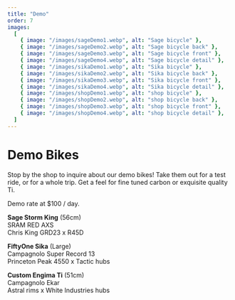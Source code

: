 ```yaml
---
title: "Demo"
order: 7
images:
  [
    { image: "/images/sageDemo1.webp", alt: "Sage bicycle" },
    { image: "/images/sageDemo2.webp", alt: "Sage bicycle back" },
    { image: "/images/sageDemo3.webp", alt: "Sage bicycle front" },
    { image: "/images/sageDemo4.webp", alt: "Sage bicycle detail" },
    { image: "/images/sikaDemo1.webp", alt: "Sika bicycle" },
    { image: "/images/sikaDemo2.webp", alt: "Sika bicycle back" },
    { image: "/images/sikaDemo3.webp", alt: "Sika bicycle front" },
    { image: "/images/sikaDemo4.webp", alt: "Sika bicycle detail" },
    { image: "/images/shopDemo1.webp", alt: "shop bicycle" },
    { image: "/images/shopDemo2.webp", alt: "shop bicycle back" },
    { image: "/images/shopDemo3.webp", alt: "shop bicycle front" },
    { image: "/images/shopDemo4.webp", alt: "shop bicycle detail" },
  ]
---
```


# Demo Bikes

Stop by the shop to inquire about our demo bikes! Take them out for a test ride, or for a whole trip. Get a feel for fine tuned carbon or exquisite quality Ti.

Demo rate at $100 / day.

**Sage Storm King** (56cm)  
SRAM RED AXS  
Chris King GRD23 x R45D

**FiftyOne Sika** (Large)  
Campagnolo Super Record 13  
Princeton Peak 4550 x Tactic hubs

**Custom Engima Ti** (51cm)  
Campagnolo Ekar  
Astral rims x White Industries hubs
